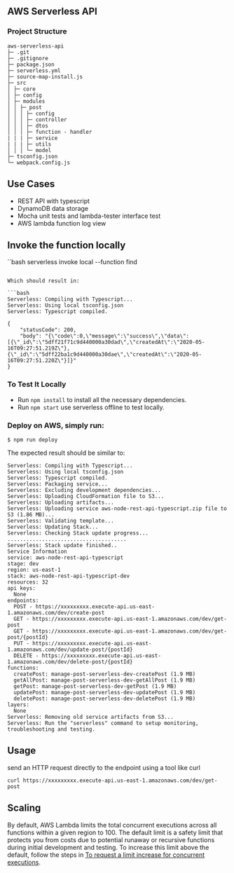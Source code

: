 ## AWS Serverless API

### Project Structure

```
aws-serverless-api
├─ .git
├─ .gitignore
├─ package.json
├─ serverless.yml
├─ source-map-install.js
├─ src
│ ├─ core
│ ├─ config
│ ├─ modules
│ │ ├─ post
│ │ │ ├─ config
│ │ │ ├─ controller
│ │ │ ├─ dtos
│ │ │ ├─ function - handler
| | | ├─ service
| | | ├─ utils
│ │ │ └─ model
├─ tsconfig.json
└─ webpack.config.js

```
## Use Cases

* REST API with typescript
* DynamoDB data storage
* Mocha unit tests and lambda-tester interface test
* AWS lambda function log view

## Invoke the function locally

``bash
serverless invoke local --function find
```

Which should result in:

```bash
Serverless: Compiling with Typescript...
Serverless: Using local tsconfig.json
Serverless: Typescript compiled.

{
    "statusCode": 200,
    "body": "{\"code\":0,\"message\":\"success\",\"data\":[{\"_id\":\"5dff21f71c9d440000a30dad\",\"createdAt\":\"2020-05-16T09:27:51.219Z\"},{\"_id\":\"5dff22ba1c9d440000a30dae\",\"createdAt\":\"2020-05-16T09:27:51.220Z\"}]}"
}
```
### To Test It Locally

* Run ```npm install``` to install all the necessary dependencies.
* Run ```npm start``` use serverless offline to test locally. 

### Deploy on AWS, simply run:

```
$ npm run deploy

```

The expected result should be similar to:

```
Serverless: Compiling with Typescript...
Serverless: Using local tsconfig.json
Serverless: Typescript compiled.
Serverless: Packaging service...
Serverless: Excluding development dependencies...
Serverless: Uploading CloudFormation file to S3...
Serverless: Uploading artifacts...
Serverless: Uploading service aws-node-rest-api-typescript.zip file to S3 (1.86 MB)...
Serverless: Validating template...
Serverless: Updating Stack...
Serverless: Checking Stack update progress...
......................................
Serverless: Stack update finished..
Service Information
service: aws-node-rest-api-typescript
stage: dev
region: us-east-1
stack: aws-node-rest-api-typescript-dev
resources: 32
api keys:
  None
endpoints:
  POST - https://xxxxxxxxx.execute-api.us-east-1.amazonaws.com/dev/create-post
  GET - https://xxxxxxxxx.execute-api.us-east-1.amazonaws.com/dev/get-post
  GET - https://xxxxxxxxx.execute-api.us-east-1.amazonaws.com/dev/get-post/{postId}
  PUT - https://xxxxxxxxx.execute-api.us-east-1.amazonaws.com/dev/update-post/{postId}
  DELETE - https://xxxxxxxxx.execute-api.us-east-1.amazonaws.com/dev/delete-post/{postId}
functions:
  createPost: manage-post-serverless-dev-createPost (1.9 MB)
  getAllPost: manage-post-serverless-dev-getAllPost (1.9 MB)
  getPost: manage-post-serverless-dev-getPost (1.9 MB)
  updatePost: manage-post-serverless-dev-updatePost (1.9 MB)
  deletePost: manage-post-serverless-dev-deletePost (1.9 MB)
layers:
  None
Serverless: Removing old service artifacts from S3...
Serverless: Run the "serverless" command to setup monitoring, troubleshooting and testing.
```

## Usage

send an HTTP request directly to the endpoint using a tool like curl

```
curl https://xxxxxxxxx.execute-api.us-east-1.amazonaws.com/dev/get-post
```

## Scaling

By default, AWS Lambda limits the total concurrent executions across all functions within a given region to 100. The default limit is a safety limit that protects you from costs due to potential runaway or recursive functions during initial development and testing. To increase this limit above the default, follow the steps in [To request a limit increase for concurrent executions](http://docs.aws.amazon.com/lambda/latest/dg/concurrent-executions.html#increase-concurrent-executions-limit).